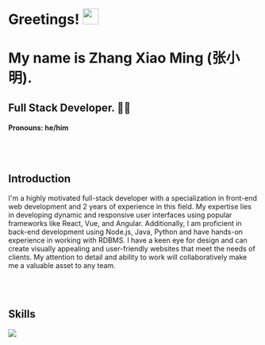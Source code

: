 # Greetings! <img src="https://media.giphy.com/media/hvRJCLFzcasrR4ia7z/giphy.gif" width="32px" height="32px">

# My name is Zhang Xiao Ming (张小明).
## Full Stack Developer. 👩‍💻
#### Pronouns: he/him 

<br />
<br />

## Introduction
<p>
I'm a highly motivated full-stack developer with a specialization in front-end web development and 2 years of experience in this field. My expertise lies in developing dynamic and responsive user interfaces using popular frameworks like React, Vue, and Angular. Additionally, I am proficient in back-end development using Node.js, Java, Python and have hands-on experience in working with RDBMS. I have a keen eye for design and can create visually appealing and user-friendly websites that meet the needs of clients. My attention to detail and ability to work will collaboratively make me a valuable asset to any team.
</p>
<br />
<br />

## Skills

<img src="https://skillicons.dev/icons?i=react,nextjs,vue,vite,nuxtjs,angular,redux,jquery,electron,nodejs,expressjs,laravel,ruby,django,mysql,mongodb,sqlite,c,cs,cpp,html,css,js,ts,py,php,java,bootstrap,materialui,sass,svg,tailwind,ps,figma">